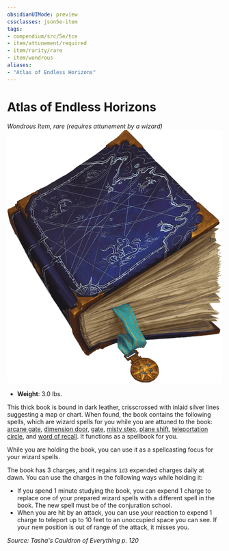 ```yaml
---
obsidianUIMode: preview
cssclasses: json5e-item
tags:
- compendium/src/5e/tce
- item/attunement/required
- item/rarity/rare
- item/wondrous
aliases: 
- "Atlas of Endless Horizons"
---
```

# Atlas of Endless Horizons
*Wondrous Item, rare (requires attunement by a wizard)*  
![](https://raw.githubusercontent.com/5etools-mirror-2/5etools-img/main/items/TCE/Atlas%20of%20Endless%20Horizons.webp#right)  

- **Weight**: 3.0 lbs.

This thick book is bound in dark leather, crisscrossed with inlaid silver lines suggesting a map or chart. When found, the book contains the following spells, which are wizard spells for you while you are attuned to the book: [arcane gate](/3-Mechanics/CLI/spells/arcane-gate.md), [dimension door](/3-Mechanics/CLI/spells/dimension-door.md), [gate](/3-Mechanics/CLI/spells/gate.md), [misty step](/3-Mechanics/CLI/spells/misty-step.md), [plane shift](/3-Mechanics/CLI/spells/plane-shift.md), [teleportation circle](/3-Mechanics/CLI/spells/teleportation-circle.md), and [word of recall](/3-Mechanics/CLI/spells/word-of-recall.md). It functions as a spellbook for you.

While you are holding the book, you can use it as a spellcasting focus for your wizard spells.

The book has 3 charges, and it regains `1d3` expended charges daily at dawn. You can use the charges in the following ways while holding it:

- If you spend 1 minute studying the book, you can expend 1 charge to replace one of your prepared wizard spells with a different spell in the book. The new spell must be of the conjuration school.  
- When you are hit by an attack, you can use your reaction to expend 1 charge to teleport up to 10 feet to an unoccupied space you can see. If your new position is out of range of the attack, it misses you.  

*Source: Tasha's Cauldron of Everything p. 120*